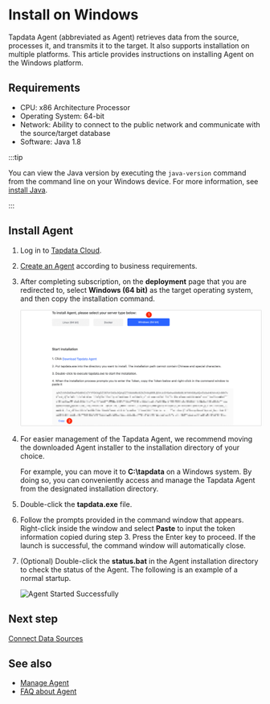 # Install on Windows

Tapdata Agent (abbreviated as Agent) retrieves data from the source, processes it, and transmits it to the target. It also supports installation on multiple platforms. This article provides instructions on installing Agent on the Windows platform.

## Requirements

- CPU: x86 Architecture Processor
- Operating System: 64-bit
- Network: Ability to connect to the public network and communicate with the source/target database
- Software: Java 1.8

:::tip

You can view the Java version by executing the `java-version` command from the command line on your Windows device. For more information, see [install Java](https://www.java.com/en/download/manual.jsp).

:::

## Install Agent

1. Log in to [Tapdata Cloud](https://cloud.tapdata.net/console/v3/).

2. [Create an Agent](../../billing/purchase.md) according to business requirements.

3. After completing subscription, on the **deployment** page that you are redirected to, select **Windows (64 bit)** as the target operating system, and then copy the installation command.

   ![Copy the installation command](../../images/agent_on_windows.png)

4. For easier management of the Tapdata Agent, we recommend moving the downloaded Agent installer to the installation directory of your choice. 

   For example, you can move it to **C:\tapdata** on a Windows system. By doing so, you can conveniently access and manage the Tapdata Agent from the designated installation directory.

5. Double-click the **tapdata.exe** file.

6. Follow the prompts provided in the command window that appears. Right-click inside the window and select **Paste** to input the token information copied during step 3. Press the Enter key to proceed. If the launch is successful, the command window will automatically close.

7. (Optional) Double-click the **status.bat** in the Agent installation directory to check the status of the Agent. The following is an example of a normal startup.

   ![Agent Started Successfully](../../images/agent_started_on_windows.png)



## Next step

[Connect Data Sources](../connect-database.md)

## See also

* [Manage Agent](../../user-guide/manage-agent.md)
* [FAQ about Agent](../../faq/agent-installation.md)
